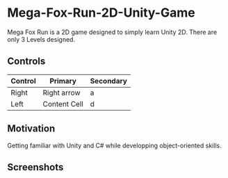 # Mega-Fox-Run-2D-Unity-Game
Mega Fox Run is a 2D game designed to simply learn Unity 2D.
There are only 3 Levels designed.

## Controls

| Control  | Primary | Secondary |
| -------- | ------- | --------- | 
| Right    | Right arrow | a |
| Left   | Content Cell  | d |

## Motivation
Getting familiar with Unity and C# while developping object-oriented skills.

## Screenshots
